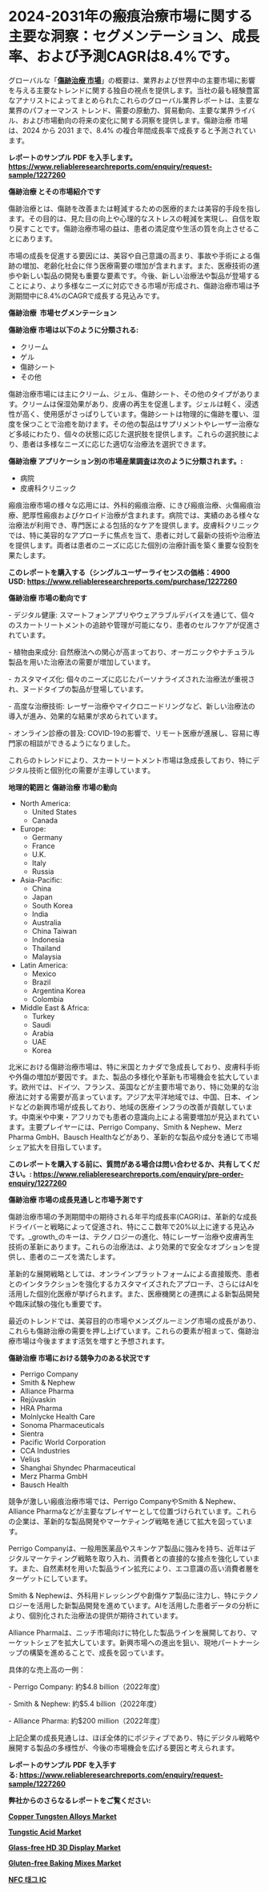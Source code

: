 <p><h1>2024-2031年の瘢痕治療市場に関する主要な洞察：セグメンテーション、成長率、および予測CAGRは8.4%です。</h1></p><p>グローバルな「<a href="https://www.reliableresearchreports.com/scar-treatment-r1227260?utm_campaign=107&utm_medium=6&utm_source=Github&utm_content=ia&utm_term=17122024&utm_id=scar-treatment"><strong>傷跡治療 市場</strong></a>」の概要は、業界および世界中の主要市場に影響を与える主要なトレンドに関する独自の視点を提供します。当社の最も経験豊富なアナリストによってまとめられたこれらのグローバル業界レポートは、主要な業界のパフォーマンス トレンド、需要の原動力、貿易動向、主要な業界ライバル、および市場動向の将来の変化に関する洞察を提供します。傷跡治療 市場は、2024 から 2031 まで、8.4% の複合年間成長率で成長すると予測されています。</p>
<p><strong>レポートのサンプル PDF を入手します。</strong><strong><a href="https://www.reliableresearchreports.com/enquiry/request-sample/1227260?utm_campaign=107&utm_medium=6&utm_source=Github&utm_content=ia&utm_term=17122024&utm_id=scar-treatment">https://www.reliableresearchreports.com/enquiry/request-sample/1227260</a></strong></p>
<p><strong>傷跡治療 とその市場紹介です</strong></p>
<p><p>傷跡治療とは、傷跡を改善または軽減するための医療的または美容的手段を指します。その目的は、見た目の向上や心理的なストレスの軽減を実現し、自信を取り戻すことです。傷跡治療市場の益は、患者の満足度や生活の質を向上させることにあります。</p><p>市場の成長を促進する要因には、美容や自己意識の高まり、事故や手術による傷跡の増加、老齢化社会に伴う医療需要の増加が含まれます。また、医療技術の進歩や新しい製品の開発も重要な要素です。今後、新しい治療法や製品が登場することにより、より多様なニーズに対応できる市場が形成され、傷跡治療市場は予測期間中に8.4%のCAGRで成長する見込みです。</p><strong><a href="|AUTHORITHY_DOMAIN_URL|?utm_campaign=107&utm_medium=6&utm_source=Github&utm_content=ia&utm_term=17122024&utm_id=scar-treatment"></a></strong></p>
<p><strong>傷跡治療&nbsp;</strong><strong>&nbsp;市場セグメンテーション</strong></p>
<p><strong>傷跡治療 市場は以下のように分類される:</strong>&nbsp;</p>
<p><ul><li>クリーム</li><li>ゲル</li><li>傷跡シート</li><li>その他</li></ul></p>
<p><p>傷跡治療市場には主にクリーム、ジェル、傷跡シート、その他のタイプがあります。クリームは保湿効果があり、皮膚の再生を促進します。ジェルは軽く、浸透性が高く、使用感がさっぱりしています。傷跡シートは物理的に傷跡を覆い、湿度を保つことで治癒を助けます。その他の製品はサプリメントやレーザー治療など多岐にわたり、個々の状態に応じた選択肢を提供します。これらの選択肢により、患者は多様なニーズに応じた適切な治療法を選択できます。</p></p>
<p><strong> 傷跡治療 アプリケーション別の市場産業調査は次のように分類されます。:</strong></p>
<p><ul><li>病院</li><li>皮膚科クリニック</li></ul></p>
<p><p>瘢痕治療市場の様々な応用には、外科的瘢痕治療、にきび瘢痕治療、火傷瘢痕治療、肥厚性瘢痕およびケロイド治療が含まれます。病院では、実績のある様々な治療法が利用でき、専門医による包括的なケアを提供します。皮膚科クリニックでは、特に美容的なアプローチに焦点を当て、患者に対して最新の技術や治療法を提供します。両者は患者のニーズに応じた個別の治療計画を築く重要な役割を果たします。</p></p>
<p><strong>このレポートを購入する（シングルユーザーライセンスの価格：4900 USD:</strong><strong>&nbsp;<a href="https://www.reliableresearchreports.com/purchase/1227260?utm_campaign=107&utm_medium=6&utm_source=Github&utm_content=ia&utm_term=17122024&utm_id=scar-treatment">https://www.reliableresearchreports.com/purchase/1227260</a></strong></p>
<p><strong>傷跡治療 市場の動向です</strong></p>
<p><p>- デジタル健康: スマートフォンアプリやウェアラブルデバイスを通じて、個々のスカートリートメントの追跡や管理が可能になり、患者のセルフケアが促進されています。</p><p>- 植物由来成分: 自然療法への関心が高まっており、オーガニックやナチュラル製品を用いた治療法の需要が増加しています。</p><p>- カスタマイズ化: 個々のニーズに応じたパーソナライズされた治療法が重視され、ヌードタイプの製品が登場しています。</p><p>- 高度な治療技術: レーザー治療やマイクロニードリングなど、新しい治療法の導入が進み、効果的な結果が求められています。</p><p>- オンライン診療の普及: COVID-19の影響で、リモート医療が進展し、容易に専門家の相談ができるようになりました。</p><p>これらのトレンドにより、スカートリートメント市場は急成長しており、特にデジタル技術と個別化の需要が主導しています。</p></p>
<p><strong>地理的範囲と 傷跡治療 市場の動向</strong></p>
<p><ul>
    <li>
        North America:
        <ul>
            <li>United States</li>
            <li>Canada</li>
        </ul>
    </li>
    <li>
        Europe:
        <ul>
            <li>Germany</li>
            <li>France</li>
            <li>U.K.</li>
            <li>Italy</li>
            <li>Russia</li>
        </ul>
    </li>
    <li>
        Asia-Pacific:
        <ul>
            <li>China</li>
            <li>Japan</li>
            <li>South Korea</li>
            <li>India</li>
            <li>Australia</li>
            <li>China Taiwan</li>
            <li>Indonesia</li>
            <li>Thailand</li>
            <li>Malaysia</li>
        </ul>
    </li>
    <li>
        Latin America:
        <ul>
            <li>Mexico</li>
            <li>Brazil</li>
            <li>Argentina Korea</li>
            <li>Colombia</li>
        </ul>
    </li>
    <li>
        Middle East & Africa:
        <ul>
            <li>Turkey</li>
            <li>Saudi</li>
            <li>Arabia</li>
            <li>UAE</li>
            <li>Korea</li>
        </ul>
    </li>
    </ul></p>
<p><p>北米における傷跡治療市場は、特に米国とカナダで急成長しており、皮膚科手術や外傷の増加が要因です。また、製品の多様化や革新も市場機会を拡大しています。欧州では、ドイツ、フランス、英国などが主要市場であり、特に効果的な治療法に対する需要が高まっています。アジア太平洋地域では、中国、日本、インドなどの新興市場が成長しており、地域の医療インフラの改善が貢献しています。中南米や中東・アフリカでも患者の意識向上による需要増加が見込まれています。主要プレイヤーには、Perrigo Company、Smith & Nephew、Merz Pharma GmbH、Bausch Healthなどがあり、革新的な製品や成分を通じて市場シェア拡大を目指しています。</p></p>
<p><strong>このレポートを購入する前に、質問がある場合は問い合わせるか、共有してください。:&nbsp;<a href="https://www.reliableresearchreports.com/enquiry/pre-order-enquiry/1227260?utm_campaign=107&utm_medium=6&utm_source=Github&utm_content=ia&utm_term=17122024&utm_id=scar-treatment">https://www.reliableresearchreports.com/enquiry/pre-order-enquiry/1227260</a></strong></p>
<p><strong>傷跡治療 市場の成長見通しと市場予測です</strong></p>
<p><p>傷跡治療市場の予測期間中の期待される年平均成長率(CAGR)は、革新的な成長ドライバーと戦略によって促進され、特にここ数年で20%以上に達する見込みです。_growth_のキーは、テクノロジーの進化、特にレーザー治療や皮膚再生技術の革新にあります。これらの治療法は、より効果的で安全なオプションを提供し、患者のニーズを満たします。</p><p>革新的な展開戦略としては、オンラインプラットフォームによる直接販売、患者とのインタラクションを強化するカスタマイズされたアプローチ、さらにはAIを活用した個別化医療が挙げられます。また、医療機関との連携による新製品開発や臨床試験の強化も重要です。 </p><p>最近のトレンドでは、美容目的の市場やメンズグルーミング市場の成長があり、これらも傷跡治療の需要を押し上げています。これらの要素が相まって、傷跡治療市場は今後ますます活気を増すと予想されます。</p></p>
<p><strong>傷跡治療 市場における競争力のある状況です</strong></p>
<p><ul><li>Perrigo Company</li><li>Smith & Nephew</li><li>Alliance Pharma</li><li>Rejûvaskin</li><li>HRA Pharma</li><li>Molnlycke Health Care</li><li>Sonoma Pharmaceuticals</li><li>Sientra</li><li>Pacific World Corporation</li><li>CCA Industries</li><li>Velius</li><li>Shanghai Shyndec Pharmaceutical</li><li>Merz Pharma GmbH</li><li>Bausch Health</li></ul></p>
<p><p>競争が激しい瘢痕治療市場では、Perrigo CompanyやSmith & Nephew、Alliance Pharmaなどが主要なプレイヤーとして位置づけられています。これらの企業は、革新的な製品開発やマーケティング戦略を通じて拡大を図っています。</p><p>Perrigo Companyは、一般用医薬品やスキンケア製品に強みを持ち、近年はデジタルマーケティング戦略を取り入れ、消費者との直接的な接点を強化しています。また、自然素材を用いた製品ライン拡充により、エコ意識の高い消費者層をターゲットにしています。</p><p>Smith & Nephewは、外科用ドレッシングや創傷ケア製品に注力し、特にテクノロジーを活用した新製品開発を進めています。AIを活用した患者データの分析により、個別化された治療法の提供が期待されています。</p><p>Alliance Pharmaは、ニッチ市場向けに特化した製品ラインを展開しており、マーケットシェアを拡大しています。新興市場への進出を狙い、現地パートナーシップの構築を進めることで、成長を図っています。</p><p>具体的な売上高の一例：</p><p>- Perrigo Company: 約$4.8 billion（2022年度）</p><p>- Smith & Nephew: 約$5.4 billion（2022年度）</p><p>- Alliance Pharma: 約$200 million（2022年度）</p><p>上記企業の成長見通しは、ほぼ全体的にポジティブであり、特にデジタル戦略や展開する製品の多様性が、今後の市場機会を広げる要因と考えられます。</p></p>
<p><strong>レポートのサンプル PDF を入手する:&nbsp;<a href="https://www.reliableresearchreports.com/enquiry/request-sample/1227260?utm_campaign=107&utm_medium=6&utm_source=Github&utm_content=ia&utm_term=17122024&utm_id=scar-treatment">https://www.reliableresearchreports.com/enquiry/request-sample/1227260</a></strong></p>
<p></p>
<p></p>
<p></p>
<p></p>
<p><strong>弊社からのさらなるレポートをご覧ください:</strong></p>
<p><strong><p><a href="https://github.com/luckyshygirl/Market-Research-Report-List-7/blob/main/copper-tungsten-alloys-market.md?utm_campaign=107&utm_medium=6&utm_source=Github&utm_content=ia&utm_term=17122024&utm_id=scar-treatment">Copper Tungsten Alloys Market</a></p><p><a href="https://github.com/arionmp/Market-Research-Report-List-5/blob/main/tungstic-acid-market.md?utm_campaign=107&utm_medium=6&utm_source=Github&utm_content=ia&utm_term=17122024&utm_id=scar-treatment">Tungstic Acid Market</a></p><p><a href="https://www.linkedin.com/pulse/glass-free-hd-3d-display-market-size-revenue-trend-analysis-v7fie?utm_campaign=107&utm_medium=6&utm_source=Github&utm_content=ia&utm_term=17122024&utm_id=scar-treatment">Glass-free HD 3D Display Market</a></p><p><a href="https://www.linkedin.com/pulse/gluten-free-baking-mixes-industry-report-market-share-rzjaf?utm_campaign=107&utm_medium=6&utm_source=Github&utm_content=ia&utm_term=17122024&utm_id=scar-treatment">Gluten-free Baking Mixes Market</a></p><p><a href="https://github.com/laholand/Market-Research-Report-List-6/blob/main/567985427841.md?utm_campaign=107&utm_medium=6&utm_source=Github&utm_content=ia&utm_term=17122024&utm_id=scar-treatment">NFC 태그 IC</a></p></strong></p>
